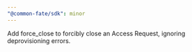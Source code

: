 ```yaml
---
"@common-fate/sdk": minor
---
```


Add force_close to forcibly close an Access Request, ignoring deprovisioning errors.
